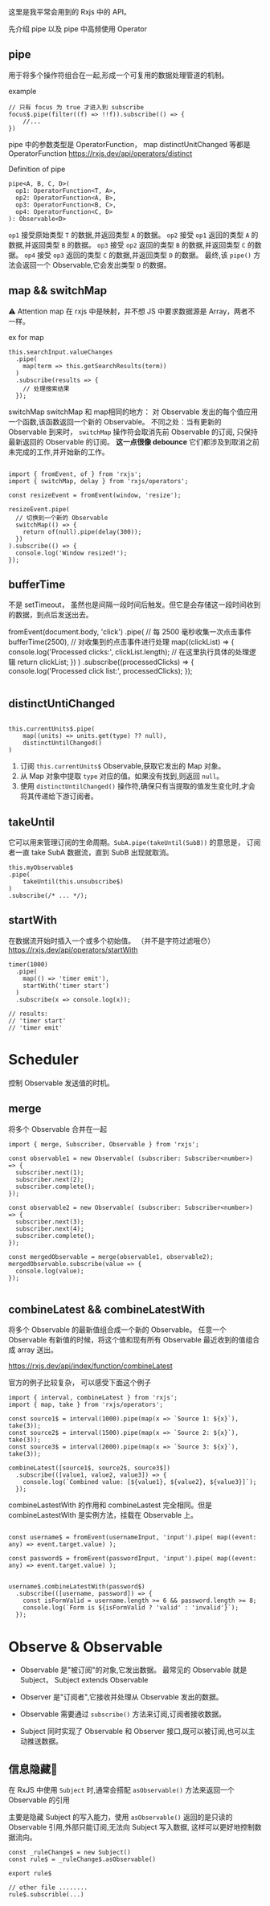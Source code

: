 这里是我平常会用到的 Rxjs 中的 API。

先介绍 pipe 以及 pipe 中高频使用 Operator
## pipe
用于将多个操作符组合在一起,形成一个可复用的数据处理管道的机制。

example
```
// 只有 focus 为 true 才进入到 subscribe
focus$.pipe(filter((f) => !!f)).subscribe(() => {
    //...
})
```

pipe 中的参数类型是 OperatorFunction， map  distinctUnitChanged 等都是 OperatorFunction
https://rxjs.dev/api/operators/distinct

Definition of pipe
```
pipe<A, B, C, D>(
  op1: OperatorFunction<T, A>,
  op2: OperatorFunction<A, B>,
  op3: OperatorFunction<B, C>,
  op4: OperatorFunction<C, D>
): Observable<D>
```
`op1` 接受原始类型 `T` 的数据,并返回类型 `A` 的数据。
`op2` 接受 `op1` 返回的类型 `A` 的数据,并返回类型 `B` 的数据。
`op3` 接受 `op2` 返回的类型 `B` 的数据,并返回类型 `C` 的数据。
`op4` 接受 `op3` 返回的类型 `C` 的数据,并返回类型 `D` 的数据。
最终,该 `pipe()` 方法会返回一个 Observable,它会发出类型 `D` 的数据。


## map && switchMap
⚠️ Attention
map 在 rxjs 中是映射，并不想 JS 中要求数据源是 Array，两者不一样。

ex for map
```
this.searchInput.valueChanges
  .pipe(
    map(term => this.getSearchResults(term))
  )
  .subscribe(results => {
    // 处理搜索结果
  });
```


switchMap
switchMap 和 map相同的地方： 对 Observable 发出的每个值应用一个函数,该函数返回一个新的 Observable。
不同之处：当有更新的 Observable 到来时， `switchMap` 操作符会取消先前 Observable 的订阅, 只保持最新返回的 Observable 的订阅。
**这一点很像 debounce**  它们都涉及到取消之前未完成的工作,并开始新的工作。
```

import { fromEvent, of } from 'rxjs';
import { switchMap, delay } from 'rxjs/operators';

const resizeEvent = fromEvent(window, 'resize');

resizeEvent.pipe(
  // 切换到一个新的 Observable
  switchMap(() => {
    return of(null).pipe(delay(300));
  })
).subscribe(() => {
  console.log('Window resized!');
});
```


## bufferTime
不是 setTimeout， 虽然也是间隔一段时间后触发。但它是会存储这一段时间收到的数据，到点后发送出去。

fromEvent(document.body, 'click')
  .pipe(
    // 每 2500 毫秒收集一次点击事件
    bufferTime(2500),
    // 对收集到的点击事件进行处理
    map((clickList) => {
      console.log('Processed clicks:', clickList.length);
      // 在这里执行具体的处理逻辑
      return clickList;
    })
  )
  .subscribe((processedClicks) => {
    console.log('Processed click list:', processedClicks);
  });

```
```

## distinctUntiChanged
```

this.currentUnits$.pipe(
	map((units) => units.get(type) ?? null), 
	distinctUntilChanged()
)

```

1. 订阅 `this.currentUnits$` Observable,获取它发出的 Map 对象。
2. 从 Map 对象中提取 `type` 对应的值。如果没有找到,则返回 `null`。
3. 使用 `distinctUntilChanged()` 操作符,确保只有当提取的值发生变化时,才会将其传递给下游订阅者。

## takeUntil
它可以用来管理订阅的生命周期。`SubA.pipe(takeUntil(SubB))` 的意思是， 订阅者一直 take SubA 数据流，直到 SubB 出现就取消。
```
this.myObservable$
.pipe(
	takeUntil(this.unsubscribe$)
)
.subscribe(/* ... */);
```


## startWith
在数据流开始时插入一个或多个初始值。  （并不是字符过滤哦😯）
https://rxjs.dev/api/operators/startWith
```
timer(1000)
  .pipe(
    map(() => 'timer emit'),
    startWith('timer start')
  )
  .subscribe(x => console.log(x));
 
// results:
// 'timer start'
// 'timer emit'
```


# Scheduler
控制 Observable 发送值的时机。

## merge
将多个 Observable 合并在一起
```
import { merge, Subscriber, Observable } from 'rxjs';

const observable1 = new Observable( (subscriber: Subscriber<number>) => {
  subscriber.next(1);
  subscriber.next(2);
  subscriber.complete();
});

const observable2 = new Observable( (subscriber: Subscriber<number>) => {
  subscriber.next(3);
  subscriber.next(4);
  subscriber.complete();
});

const mergedObservable = merge(observable1, observable2);
mergedObservable.subscribe(value => {
  console.log(value);
});


```

## combineLatest &&  combineLatestWith

将多个 Observable 的最新值组合成一个新的 Observable。
任意一个 Observable 有新值的时候，将这个值和现有所有  Observable 最近收到的值组合成 array 送出。

https://rxjs.dev/api/index/function/combineLatest

官方的例子比较复杂， 可以感受下面这个例子

```
import { interval, combineLatest } from 'rxjs';
import { map, take } from 'rxjs/operators';

const source1$ = interval(1000).pipe(map(x => `Source 1: ${x}`), take(3));
const source2$ = interval(1500).pipe(map(x => `Source 2: ${x}`), take(3));
const source3$ = interval(2000).pipe(map(x => `Source 3: ${x}`), take(3));

combineLatest([source1$, source2$, source3$])
  .subscribe(([value1, value2, value3]) => {
    console.log(`Combined value: [${value1}, ${value2}, ${value3}]`);
  });
```

combineLastestWith 的作用和 combineLastest 完全相同。但是 combineLastestWith 是实例方法，挂载在 Observable 上。

```

const username$ = fromEvent(usernameInput, 'input').pipe( map((event: any) => event.target.value) ); 

const password$ = fromEvent(passwordInput, 'input').pipe( map((event: any) => event.target.value) );


username$.combineLatestWith(password$)
  .subscribe(([username, password]) => {
    const isFormValid = username.length >= 6 && password.length >= 8;
    console.log(`Form is ${isFormValid ? 'valid' : 'invalid'}`);
  });
```

# Observe & Observable
- Observable 是"被订阅"的对象,它发出数据。 最常见的 Observable 就是 Subject， Subject extends Observable
- Observer 是"订阅者",它接收并处理从 Observable 发出的数据。

- Observable 需要通过 `subscribe()` 方法来订阅,订阅者接收数据。
- Subject 同时实现了 Observable 和 Observer 接口,既可以被订阅,也可以主动推送数据。

## 信息隐藏🫥
在 RxJS 中使用 `Subject` 时,通常会搭配 `asObservable()` 方法来返回一个 Observable 的引用

主要是隐藏 Subject 的写入能力，使用 `asObservable()` 返回的是只读的 Observable 引用,外部只能订阅,无法向 Subject 写入数据,  这样可以更好地控制数据流向。

```
const _ruleChange$ = new Subject() 
const rule$ = _ruleChange$.asObservable()

export rule$

// other file ........
rule$.subscrible(...)


```
